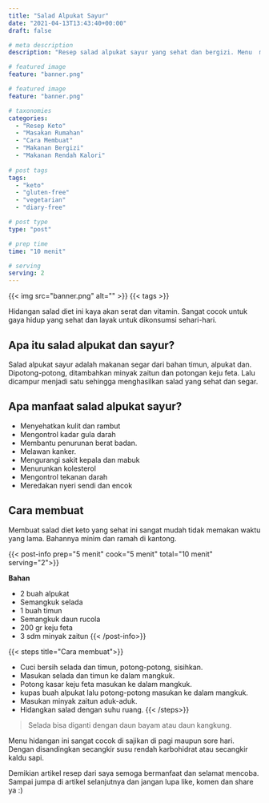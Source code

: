 ```yaml
---
title: "Salad Alpukat Sayur"
date: "2021-04-13T13:43:40+00:00"
draft: false

# meta description
description: "Resep salad alpukat sayur yang sehat dan bergizi. Menu  makanan keto dan vegan."

# featured image
feature: "banner.png"

# featured image
feature: "banner.png"

# taxonomies
categories:
  - "Resep Keto"
  - "Masakan Rumahan"
  - "Cara Membuat"
  - "Makanan Bergizi"
  - "Makanan Rendah Kalori"
  
# post tags
tags:
  - "keto"
  - "gluten-free"
  - "vegetarian"
  - "diary-free"

# post type
type: "post"

# prep time
time: "10 menit"

# serving
serving: 2
---
```


{{< img src="banner.png" alt="" >}}
{{< tags >}}

Hidangan salad diet ini kaya akan serat dan vitamin. Sangat cocok untuk gaya hidup yang sehat dan layak untuk dikonsumsi sehari-hari.

## Apa itu salad alpukat dan sayur?

Salad alpukat sayur adalah makanan segar dari bahan timun, alpukat dan. Dipotong-potong, ditambahkan minyak zaitun dan potongan keju feta. Lalu dicampur menjadi satu sehingga menghasilkan salad yang sehat dan segar.

## Apa manfaat salad alpukat sayur?

- Menyehatkan kulit dan rambut
- Mengontrol kadar gula darah
- Membantu penurunan berat badan.
- Melawan kanker.
- Mengurangi sakit kepala dan mabuk
- Menurunkan kolesterol
- Mengontrol tekanan darah
- Meredakan nyeri sendi dan encok

## Cara membuat

Membuat salad diet keto yang sehat ini sangat mudah tidak memakan waktu yang lama. Bahannya minim dan ramah di kantong. 


{{< post-info prep="5 menit" cook="5 menit" total="10 menit" serving="2">}}

__Bahan__

- 2 buah alpukat
-  Semangkuk selada
- 1 buah timun
- Semangkuk daun rucola
- 200 gr keju feta
- 3 sdm minyak zaitun
{{< /post-info>}}

{{< steps title="Cara membuat">}}
- Cuci bersih selada dan timun, potong-potong, sisihkan.
- Masukan selada dan timun ke dalam mangkuk.
- Potong kasar keju feta masukan ke dalam mangkuk.
- kupas buah alpukat lalu potong-potong masukan ke dalam mangkuk.
- Masukan minyak zaitun aduk-aduk.
- Hidangkan salad dengan suhu ruang.
{{< /steps>}}

> Selada bisa diganti dengan daun bayam atau daun kangkung.

Menu hidangan ini sangat cocok di sajikan di pagi maupun sore hari. Dengan disandingkan secangkir susu rendah karbohidrat atau secangkir kaldu sapi.

Demikian artikel resep dari saya semoga bermanfaat dan selamat mencoba. Sampai jumpa di artikel selanjutnya dan jangan lupa like, komen dan share ya :)
